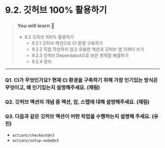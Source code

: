 # 9.2. 깃허브 100% 활용하기

> ### You will learn 📝
>
>- 9.2 깃허브 100% 활용하기
>   - 9.2.1 깃허브 액션으로 CI 환경 구축하기
>   - 9.2.2 직접 작성하지 않고 유용한 액션과 깃허브 앱 가져다 쓰기
>   - 9.2.3 깃허브 Dependabot으로 보안 취약점 해결하기
>   - 9.2.4 정리

---

### Q1. CI가 무엇인가요? 현재 CI 환경을 구축하기 위해 가장 인기있는 방식은 무엇이고, 왜 인기있는지 설명해주세요. (채림)

### Q2. 깃허브 액션의 개념 중 액션, 잡, 스텝에 대해 설명해주세요. (채림)

### Q3. 다음과 같은 깃허브 액션이 어떤 작업을 수행하는지 설명해 주세요. (유진)
  - `actions/checkout@v3`
  - `actions/setup-node@v3`
